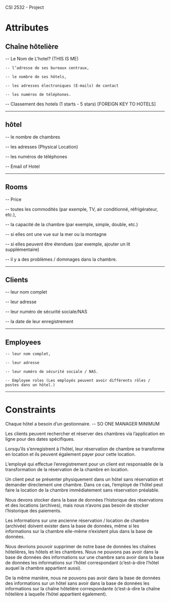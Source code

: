 CSI 2532 - Project 

# Attributes

## Chaîne hôtelière

-- Le Nom de L'hotel? (THIS IS ME)

    -- l’adresse de ses bureaux centraux,

    -- le nombre de ses hôtels,

    -- les adresses électroniques (E-mails) de contact

    -- les numéros de téléphones.

-- Classement des hotels (1 starts - 5 stars) [FOREIGN KEY TO HOTELS]

---

## hôtel

-- le nombre de chambres

-- les adresses (Physical Location)

-- les numéros de téléphones

-- Email of Hotel


---

## Rooms

-- Price

-- toutes les commodités (par exemple, TV, air conditionné,
réfrigérateur, etc.),

-- la capacité de la chambre (par exemple, simple, double, etc.)

-- si elles ont
une vue sur la mer ou la montagne

-- si elles peuvent être étendues (par exemple, ajouter un lit
supplémentaire)

-- il y a des problèmes / dommages dans la chambre.



---

## Clients

-- leur nom complet

-- leur adresse

-- leur numéro de sécurité sociale/NAS

-- la date de leur enregistrement



---

## Employees

    -- leur nom complet,

    -- leur adresse

    -- leur numéro de sécurité sociale / NAS.

    -- Employee roles (Les employés peuvent avoir différents rôles / postes dans un hôtel.)





---



# Constraints

Chaque hôtel a besoin d’un gestionnaire.  -- SO ONE MANAGER MINIMUM 

Les clients peuvent rechercher et réserver des chambres via l’application en ligne pour des dates spécifiques. 

Lorsqu’ils s’enregistrent à l’hôtel, leur réservation de chambre se transforme en location et ils peuvent également payer
pour cette location. 

L’employé qui effectue l’enregistrement pour un client est responsable de la transformation de la réservation de la chambre en location. 

Un client peut se présenter physiquement dans un hôtel sans réservation et demander directement une chambre. Dans ce
cas, l’employé de l’hôtel peut faire la location de la chambre immédiatement sans réservation préalable.

Nous devons stocker dans la base de données l’historique des réservations et des locations
(archives), mais nous n’avons pas besoin de stocker l’historique des paiements. 

Les informations sur une ancienne réservation / location de chambre (archivée) doivent exister dans
la base de données, même si les informations sur la chambre elle-même n’existent plus dans la
base de données. 

Nous devrions pouvoir supprimer de notre base de données les chaînes hôtelières, les hôtels et les chambres. Nous ne pouvons pas avoir dans la base de données des informations sur une chambre sans avoir dans la base de données les informations sur l’hôtel correspondant (c’est-à-dire l’hôtel auquel la chambre appartient aussi).

De la même manière, nous ne pouvons pas avoir dans la base de données des informations sur un hôtel sans avoir dans la base de données les informations sur la chaîne hôtelière correspondante (c’est-à-dire la chaîne hôtelière à laquelle l’hôtel appartient également).
